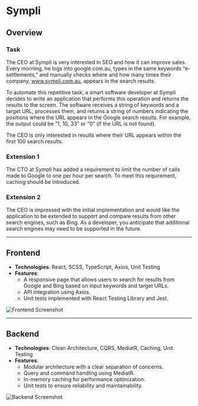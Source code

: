 # Sympli

## Overview

### Task
The CEO at Sympli is very interested in SEO and how it can improve sales. Every morning, he logs into google.com.au, types in the same keywords “e-settlements,” and manually checks where and how many times their company, www.sympli.com.au, appears in the search results. 

To automate this repetitive task, a smart software developer at Sympli decides to write an application that performs this operation and returns the results to the screen. The software receives a string of keywords and a target URL, processes them, and returns a string of numbers indicating the positions where the URL appears in the Google search results. For example, the output could be “1, 10, 33” or “0” (if the URL is not found). 

The CEO is only interested in results where their URL appears within the first 100 search results.

### Extension 1
The CTO at Sympli has added a requirement to limit the number of calls made to Google to one per hour per search. To meet this requirement, caching should be introduced.

### Extension 2
The CEO is impressed with the initial implementation and would like the application to be extended to support and compare results from other search engines, such as Bing. As a developer, you anticipate that additional search engines may need to be supported in the future.

---

## Frontend

- **Technologies**: React, SCSS, TypeScript, Axios, Unit Testing
- **Features**: 
  - A responsive page that allows users to search for results from Google and Bing based on input keywords and target URLs.
  - API integration using Axios.
  - Unit tests implemented with React Testing Library and Jest.

![Frontend Screenshot](https://github.com/user-attachments/assets/95a2107d-fa18-463e-b232-c14c623ee6e7)

---

## Backend

- **Technologies**: Clean Architecture, CQRS, MediatR, Caching, Unit Testing
- **Features**:
  - Modular architecture with a clear separation of concerns.
  - Query and command handling using MediatR.
  - In-memory caching for performance optimization.
  - Unit tests to ensure reliability and maintainability.

![Backend Screenshot](https://github.com/user-attachments/assets/846bbc20-4d3e-48b8-a41e-90849fdd0600)
